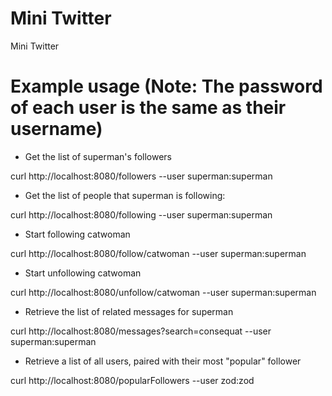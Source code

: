 # Mini Twitter
Mini Twitter


# Example usage (Note: The password of each user is the same as their username) 

- Get the list of superman's followers

curl http://localhost:8080/followers --user superman:superman

- Get the list of people that superman is following:

curl http://localhost:8080/following --user superman:superman

- Start following catwoman

curl http://localhost:8080/follow/catwoman --user superman:superman

- Start unfollowing catwoman

curl http://localhost:8080/unfollow/catwoman --user superman:superman

- Retrieve the list of related messages for superman

curl http://localhost:8080/messages?search=consequat --user superman:superman

- Retrieve a list of all users, paired with their most "popular" follower

curl http://localhost:8080/popularFollowers --user zod:zod
